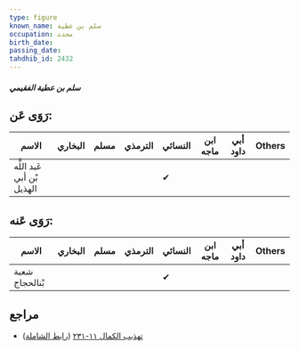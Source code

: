 ```yaml
---
type: figure
known_name: سلم بن عطية
occupation: محدث
birth_date:
passing_date:
tahdhib_id: 2432
---
```

##### سلم بن عطية الفقيمي

## رَوَى عَن:
| الاسم                      | البخاري | مسلم | الترمذي | النسائي | ابن ماجه | أبي داود | Others |
| -------------------------- | ------- | ---- | ------- | ------- | -------- | -------- | ------ |
| عَبد اللَّه بْن أبي الهذيل |         |      |         | ✔       |          |          |        |
## رَوَى عَنه:
| الاسم          | البخاري | مسلم | الترمذي | النسائي | ابن ماجه | أبي داود | Others |
| -------------- | ------- | ---- | ------- | ------- | -------- | -------- | ------ |
| شعبة بْنالحجاج |         |      |         | ✔       |          |          |        |
## مراجع
- [تهذيب الكمال ١١-٢٣١](obsidian://open?vault=Tahdhib-al-Kamal&file=Figures/٢٤٣٢-سلم%20بن%20عطية%20الفقيمي) ([رابط الشاملة](https://shamela.ws/book/3722/5551))